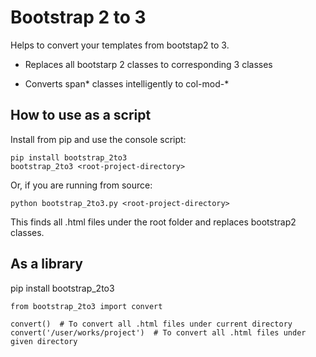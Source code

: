 Bootstrap 2 to 3
================

Helps to convert your templates from bootstap2 to 3.


* Replaces all bootstarp 2 classes to corresponding 3 classes

* Converts span* classes intelligently to col-mod-*


How to use as a script
----------------------

Install from pip and use the console script:

    pip install bootstrap_2to3
    bootstrap_2to3 <root-project-directory>

Or, if you are running from source:

    python bootstrap_2to3.py <root-project-directory>

This finds all .html files under the root folder and replaces bootstrap2 classes.


As a library
------------

pip install bootstrap_2to3

    from bootstrap_2to3 import convert

    convert()  # To convert all .html files under current directory
    convert('/user/works/project')  # To convert all .html files under given directory
